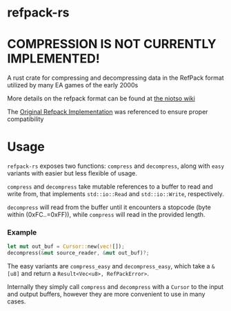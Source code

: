 # refpack-rs


# COMPRESSION IS NOT CURRENTLY IMPLEMENTED!

A rust crate for compressing and decompressing data in the RefPack format utilized by
many EA games of the early 2000s

More details on the refpack format can be found at [the niotso wiki](http://wiki.niotso.org/RefPack)

The [Original Refpack Implementation](http://download.wcnews.com/files/documents/sourcecode/shadowforce/transfer/asommers/mfcapp_src/engine/compress/RefPack.cpp)
was referenced to ensure proper compatibility

# Usage

`refpack-rs` exposes two functions: `compress` and `decompress`, along with `easy` variants
with easier but less flexible of usage.

`compress` and `decompress` take mutable references to a buffer to read and write from,
that implements `std::io::Read` and `std::io::Write`, respectively.

`decompress` will read from the buffer until it encounters a stopcode (byte within (0xFC..=0xFF)),
while `compress` will read in the provided length.

### Example

```rust
let mut out_buf = Cursor::new(vec![]);
decompress(&mut source_reader, &mut out_buf)?;
```

The easy variants are `compress_easy` and `decompress_easy`, which take a `&[u8]` and return
a `Result<Vec<u8>, RefPackError>`.

Internally they simply call `compress` and `decompress` with a `Cursor` to the input and
output buffers, however they are more convenient to use in many cases.

